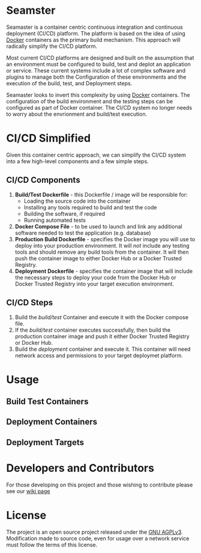 # Seamster

Seamaster is a container centric continuous integration and continuous
deployment (CI/CD) platform. The platform is based on the idea of using
[Docker](https://www.docker.com)
containers as the primary build mechanism. This approach will radically
simplify the CI/CD platform.

Most current CI/CD platforms are designed and built on the assumption
that an environment must be configured to build, test
and deplot an application or service. These current systems include
a lot of complex software and plugins to manage both the Configuration
of these environments and the execution of the build, test, and Deployment
steps.

Seamaster looks to invert this complexity by using
[Docker](https://www.docker.com) containers. The configuration of the
build environment and the testing steps can be configured as part of
Docker container. The CI/CD system no longer needs to worry about
the envrionment and build/test execution.

# CI/CD Simplified

Given this container centric approach, we can simplify the CI/CD system
into a few high-level components and a few simple steps.

## CI/CD Components

1. **Build/Test Dockerfile** - this Dockerfile / image will be
responsible for:
    * Loading the source code into the container
    * Installing any tools required to build and test the code
    * Building the software, if required
    * Running automated tests
2. **Docker Compose File** - to be used to launch and link any additional
   software needed to test the application (e.g. database)
3. **Production Build Dockerfile** - specifies the Docker image you will
   use to deploy into your production environment. It will *not* include
   any testing tools and should remove any build tools from the container.
   It will then push the container image to either Docker Hub or a
   Docker Trusted Registry.
4. **Deployment Dockerfile** - specifies the container image that
will include the necessary steps to deploy your code from the Docker Hub or
Docker Trusted Registry into your target execution environment.

## CI/CD Steps

1. Build the *build/test* Container and execute it with the Docker
compose file.
2. If the *build/test* container executes successfully, then build the
production container image and push it either Docker Trusted Registry
or Docker Hub.
3. Build the *deployment* container and execute it. This container will
need network access and permissions to your target deploymet platform.

# Usage

## Build Test Containers

## Deployment Containers

## Deployment Targets

# Developers and Contributors

For those developing on this project and those wishing to contribute
please see our [wiki page](https://github.com/alim/seamaster/wiki)

# License

The project is an open source project released under the
[GNU AGPLv3](https://www.gnu.org/licenses/agpl-3.0.en.html). Modification
made to source code, even for usage over a network service must follow
the terms of this license.
